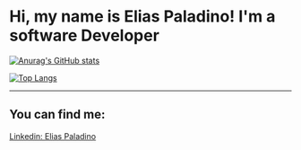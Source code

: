 # Hi, my name is Elias Paladino! I'm a software Developer

[![Anurag's GitHub stats](https://github-readme-stats.vercel.app/api?username=EliasPaladino&count_private=true&show_icons=true&theme=midnight-purple)](https://github.com/anuraghazra/github-readme-stats)

[![Top Langs](https://github-readme-stats.vercel.app/api/top-langs/?username=EliasPaladino&layout=compact&theme=midnight-purple)](https://github.com/anuraghazra/github-readme-stats)

_________________________________________________________________________________
## You can find me:
[Linkedin: Elias Paladino](https://www.linkedin.com/in/elias-paladino-4317341b4/)

<!--
**EliasPaladino/EliasPaladino** is a ✨ _special_ ✨ repository because its `README.md` (this file) appears on your GitHub profile.

Here are some ideas to get you started:

- 🔭 I’m currently working on ...
- 🌱 I’m currently learning ...
- 👯 I’m looking to collaborate on ...
- 🤔 I’m looking for help with ...
- 💬 Ask me about ...
- 📫 How to reach me: ...
- 😄 Pronouns: ...
- ⚡ Fun fact: ...
-->


